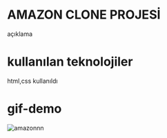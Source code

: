 # AMAZON CLONE PROJESİ
açıklama

# kullanılan teknolojiler

html,css kullanıldı

# gif-demo

 
 
![amazonnn](https://github.com/user-attachments/assets/7b341670-52bb-4321-a22e-d0c278cb24a7)
